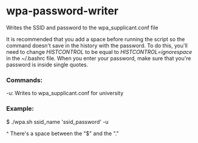 # wpa-password-writer
Writes the SSID and password to the wpa_supplicant.conf file

It is recommended that you add a space before running the script so the command doesn't save in the history with the password. To do this, you'll need to change *HISTCONTROL* to be equal to *HISTCONTROL=ignorespace* in the ~/.bashrc file. When you enter your password, make sure that you're password is inside single quotes.

### Commands:
-u: Writes to wpa_supplicant.conf for university

### Example:
$ ./wpa.sh ssid_name 'ssid_password' -u

  ^ There's a space between the "$" and the "."
